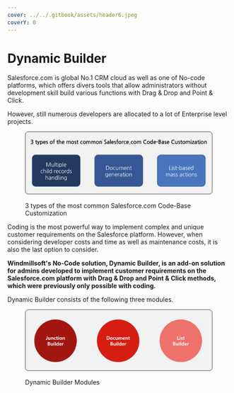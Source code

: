 ```yaml
---
cover: ../../.gitbook/assets/header6.jpeg
coverY: 0
---
```


# Dynamic Builder

Salesforce.com is global No.1 CRM cloud as well as one of No-code platforms, which offers divers tools that allow administrators without development skill build various functions with Drag & Drop and Point & Click.

However, still numerous developers are allocated to a lot of Enterprise level projects.

<figure><img src="../../.gitbook/assets/3 types of the most common Salesforce.com Code-Base Customization.png" alt=""><figcaption><p>3 types of the most common Salesforce.com Code-Base Customization</p></figcaption></figure>

Coding is the most powerful way to implement complex and unique customer requirements on the Salesforce platform. However, when considering developer costs and time as well as maintenance costs, it is also the last option to consider.

**Windmillsoft's No-Code solution, Dynamic Builder, is an add-on solution for admins developed to implement customer requirements on the Salesforce.com platform with Drag & Drop and Point & Click methods, which were previously only possible with coding.**

Dynamic Builder consists of the following three modules.

<figure><img src="../../.gitbook/assets/Dymamic builder product line.png" alt=""><figcaption><p>Dynamic Builder Modules</p></figcaption></figure>
